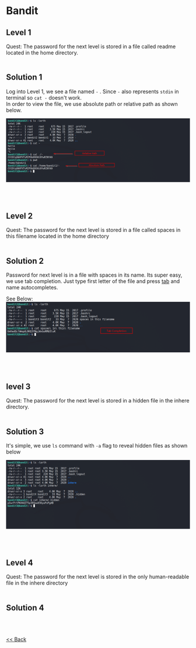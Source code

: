 # Bandit

## Level 1
Quest: The password for the next level is stored in a file called readme located in the home directory.
<br/><br/>
## Solution 1
Log into Level 1, we see a file named `-` . Since `-` also represents `stdin` in terminal so `cat -` doesn't work.<br/>
In order to view the file, we use absolute path or relative path as shown below.

![Level 1 Image](./images/Level1.png)

<br/>
<br/>

## Level 2
Quest: The password for the next level is stored in a file called spaces in this filename located in the home directory
<br/><br/>
## Solution 2

Password for next level is in a file with spaces in its name. Its super easy, we use tab completion. Just type first letter of the file and press <u>tab</u> and name autocompletes.<br/>

See Below:
![Level 2 Image](./images/Level2.png)

<br/>
<br/>

## level 3
Quest: The password for the next level is stored in a hidden file in the inhere directory.
<br/><br/>
## Solution 3
It's simple, we use `ls` command with `-a` flag to reveal hidden files as shown below

![Level 3 Image](./images/Level3.png)

<br/>
<br/>

## Level 4
Quest: The password for the next level is stored in the only human-readable file in the inhere directory
<br/><br/>
## Solution 4


<br/>
<br/>

[<< Back](https://grey-fish.github.io/Bandit/index.html)
